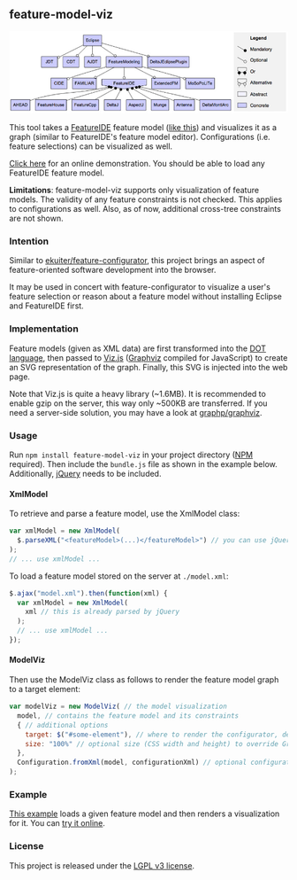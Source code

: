 ## feature-model-viz

![feature-model-viz example](./example.jpg)

This tool takes a [FeatureIDE](https://featureide.github.io) feature model
([like this](https://raw.githubusercontent.com/FeatureIDE/FeatureIDE/develop/featuremodels/FeatureIDE/model.xml))
and visualizes it as a graph (similar to FeatureIDE's feature model editor).
Configurations (i.e. feature selections) can be visualized as well.

[Click here](https://ekuiter.github.io/feature-model-viz) for an online
demonstration. You should be able to load any FeatureIDE feature model.

**Limitations**: feature-model-viz supports only visualization of feature
models. The validity of any feature constraints is not checked. This applies to
configurations as well. Also, as of now, additional cross-tree constraints are
not shown.

### Intention

Similar to
[ekuiter/feature-configurator](https://github.com/ekuiter/feature-configurator),
this project brings an aspect of feature-oriented software development into the
browser.

It may be used in concert with feature-configurator to visualize a user's
feature selection or reason about a feature model without installing Eclipse and
FeatureIDE first.

### Implementation

Feature models (given as XML data) are first transformed into the [DOT
language](https://en.wikipedia.org/wiki/DOT_(graph_description_language)), then
passed to [Viz.js](https://github.com/mdaines/viz.js/)
([Graphviz](http://www.graphviz.org/) compiled for JavaScript) to create an SVG
representation of the graph. Finally, this SVG is injected into the web page.

Note that Viz.js is quite a heavy library (~1.6MB). It is recommended to enable
gzip on the server, this way only ~500KB are transferred. If you need a
server-side solution, you may have a look at
[graphp/graphviz](https://github.com/graphp/graphviz).

### Usage

Run `npm install feature-model-viz` in your project directory
([NPM](https://www.npmjs.com/) required). Then include the `bundle.js` file as
shown in the example below. Additionally, [jQuery](http://jquery.com/) needs to
be included.

#### XmlModel

To retrieve and parse a feature model, use the XmlModel class:

```js
var xmlModel = new XmlModel(
  $.parseXML("<featureModel>(...)</featureModel>") // you can use jQuery to parse an XML string
);
// ... use xmlModel ...
```

To load a feature model stored on the server at `./model.xml`:

```js
$.ajax("model.xml").then(function(xml) {
  var xmlModel = new XmlModel(
    xml // this is already parsed by jQuery
  );
  // ... use xmlModel ...
});
```

#### ModelViz

Then use the ModelViz class as follows to render the feature model graph to a
target element:

```js
var modelViz = new ModelViz( // the model visualization
  model, // contains the feature model and its constraints
  { // additional options
    target: $("#some-element"), // where to render the configurator, defaults to $("body")
    size: "100%" // optional size (CSS width and height) to override Graphviz default
  },
  Configuration.fromXml(model, configurationXml) // optional configuration, can be omitted
);
```

### Example

[This
example](https://github.com/ekuiter/feature-model-viz/blob/gh-pages/index.html)
loads a given feature model and then renders a visualization for it. You can
[try it online](https://ekuiter.github.io/feature-model-viz).

### License

This project is released under the [LGPL v3 license](LICENSE.txt).
